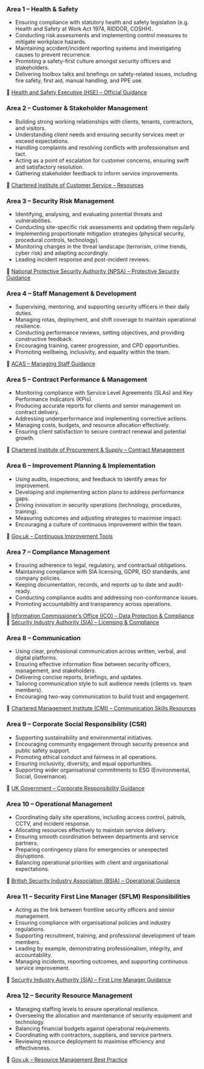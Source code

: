 

### **Area 1 – Health & Safety**

* Ensuring compliance with statutory health and safety legislation (e.g. Health and Safety at Work Act 1974, RIDDOR, COSHH).
* Conducting risk assessments and implementing control measures to mitigate workplace hazards.
* Maintaining accident/incident reporting systems and investigating causes to prevent recurrence.
* Promoting a safety-first culture amongst security officers and stakeholders.
* Delivering toolbox talks and briefings on safety-related issues, including fire safety, first aid, manual handling, and PPE use.

🔗 [Health and Safety Executive (HSE) – Official Guidance](https://www.hse.gov.uk)



### **Area 2 – Customer & Stakeholder Management**

* Building strong working relationships with clients, tenants, contractors, and visitors.
* Understanding client needs and ensuring security services meet or exceed expectations.
* Handling complaints and resolving conflicts with professionalism and tact.
* Acting as a point of escalation for customer concerns, ensuring swift and satisfactory resolution.
* Gathering stakeholder feedback to inform service improvements.

🔗 [Chartered Institute of Customer Service – Resources](https://www.instituteofcustomerservice.com)



### **Area 3 – Security Risk Management**

* Identifying, analysing, and evaluating potential threats and vulnerabilities.
* Conducting site-specific risk assessments and updating them regularly.
* Implementing proportionate mitigation strategies (physical security, procedural controls, technology).
* Monitoring changes in the threat landscape (terrorism, crime trends, cyber risk) and adapting accordingly.
* Leading incident response and post-incident reviews.

🔗 [National Protective Security Authority (NPSA) – Protective Security Guidance](https://www.npsa.gov.uk)



### **Area 4 – Staff Management & Development**

* Supervising, mentoring, and supporting security officers in their daily duties.
* Managing rotas, deployment, and shift coverage to maintain operational resilience.
* Conducting performance reviews, setting objectives, and providing constructive feedback.
* Encouraging training, career progression, and CPD opportunities.
* Promoting wellbeing, inclusivity, and equality within the team.

🔗 [ACAS – Managing Staff Guidance](https://www.acas.org.uk)



### **Area 5 – Contract Performance & Management**

* Monitoring compliance with Service Level Agreements (SLAs) and Key Performance Indicators (KPIs).
* Producing accurate reports for clients and senior management on contract delivery.
* Addressing underperformance and implementing corrective actions.
* Managing costs, budgets, and resource allocation effectively.
* Ensuring client satisfaction to secure contract renewal and potential growth.

🔗 [Chartered Institute of Procurement & Supply – Contract Management](https://www.cips.org)



### **Area 6 – Improvement Planning & Implementation**

* Using audits, inspections, and feedback to identify areas for improvement.
* Developing and implementing action plans to address performance gaps.
* Driving innovation in security operations (technology, procedures, training).
* Measuring outcomes and adjusting strategies to maximise impact.
* Encouraging a culture of continuous improvement within the team.

🔗 [Gov.uk – Continuous Improvement Tools](https://www.gov.uk/guidance/continuous-improvement-in-government)



### **Area 7 – Compliance Management**

* Ensuring adherence to legal, regulatory, and contractual obligations.
* Maintaining compliance with SIA licensing, GDPR, ISO standards, and company policies.
* Keeping documentation, records, and reports up to date and audit-ready.
* Conducting compliance audits and addressing non-conformance issues.
* Promoting accountability and transparency across operations.

🔗 [Information Commissioner’s Office (ICO) – Data Protection & Compliance](https://ico.org.uk)
🔗 [Security Industry Authority (SIA) – Licensing & Compliance](https://www.sia.homeoffice.gov.uk)



### **Area 8 – Communication**

* Using clear, professional communication across written, verbal, and digital platforms.
* Ensuring effective information flow between security officers, management, and stakeholders.
* Delivering concise reports, briefings, and updates.
* Tailoring communication style to suit audience needs (clients vs. team members).
* Encouraging two-way communication to build trust and engagement.

🔗 [Chartered Management Institute (CMI) – Communication Skills Resources](https://www.managers.org.uk)



### **Area 9 – Corporate Social Responsibility (CSR)**

* Supporting sustainability and environmental initiatives.
* Encouraging community engagement through security presence and public safety support.
* Promoting ethical conduct and fairness in all operations.
* Ensuring inclusivity, diversity, and equal opportunities.
* Supporting wider organisational commitments to ESG (Environmental, Social, Governance).

🔗 [UK Government – Corporate Responsibility Guidance](https://www.gov.uk/guidance/corporate-responsibility)



### **Area 10 – Operational Management**

* Coordinating daily site operations, including access control, patrols, CCTV, and incident response.
* Allocating resources effectively to maintain service delivery.
* Ensuring smooth coordination between departments and service partners.
* Preparing contingency plans for emergencies or unexpected disruptions.
* Balancing operational priorities with client and organisational expectations.

🔗 [British Security Industry Association (BSIA) – Operational Guidance](https://www.bsia.co.uk)



### **Area 11 – Security First Line Manager (SFLM) Responsibilities**

* Acting as the link between frontline security officers and senior management.
* Ensuring compliance with organisational policies and industry regulations.
* Supporting recruitment, training, and professional development of team members.
* Leading by example, demonstrating professionalism, integrity, and accountability.
* Managing incidents, reporting outcomes, and supporting continuous service improvement.

🔗 [Security Industry Authority (SIA) – First Line Manager Guidance](https://www.sia.homeoffice.gov.uk)



### **Area 12 – Security Resource Management**

* Managing staffing levels to ensure operational resilience.
* Overseeing the allocation and maintenance of security equipment and technology.
* Balancing financial budgets against operational requirements.
* Coordinating with contractors, suppliers, and service partners.
* Reviewing resource deployment to maximise efficiency and effectiveness.

🔗 [Gov.uk – Resource Management Best Practice](https://www.gov.uk/government/collections/government-project-delivery-functional-standards)


